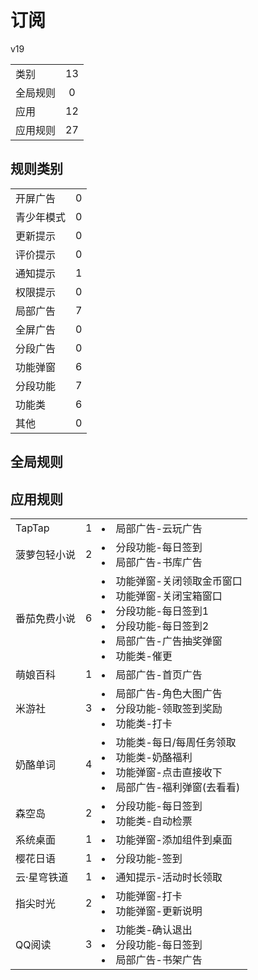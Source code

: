 # 订阅

v19

|||
| - |:-:|
|类别|13|
|全局规则|0|
|应用|12|
|应用规则|27|

## 规则类别

|||
| - |:-:|
|开屏广告|0|
|青少年模式|0|
|更新提示|0|
|评价提示|0|
|通知提示|1|
|权限提示|0|
|局部广告|7|
|全屏广告|0|
|分段广告|0|
|功能弹窗|6|
|分段功能|7|
|功能类|6|
|其他|0|

## 全局规则



## 应用规则

||||
| - |:-:|-|
|TapTap|1|<li>局部广告-云玩广告|
|菠萝包轻小说|2|<li>分段功能-每日签到<li>局部广告-书库广告|
|番茄免费小说|6|<li>功能弹窗-关闭领取金币窗口<li>功能弹窗-关闭宝箱窗口<li>分段功能-每日签到1<li>分段功能-每日签到2<li>局部广告-广告抽奖弹窗<li>功能类-催更|
|萌娘百科|1|<li>局部广告-首页广告|
|米游社|3|<li>局部广告-角色大图广告<li>分段功能-领取签到奖励<li>功能类-打卡|
|奶酪单词|4|<li>功能类-每日/每周任务领取<li>功能类-奶酪福利<li>功能弹窗-点击直接收下<li>局部广告-福利弹窗(去看看)|
|森空岛|2|<li>分段功能-每日签到<li>功能类-自动检票|
|系统桌面|1|<li>功能弹窗-添加组件到桌面|
|樱花日语|1|<li>分段功能-签到|
|云·星穹铁道|1|<li>通知提示-活动时长领取|
|指尖时光|2|<li>功能弹窗-打卡<li>功能弹窗-更新说明|
|QQ阅读|3|<li>功能类-确认退出<li>分段功能-每日签到<li>局部广告-书架广告|
